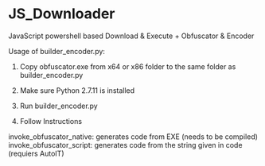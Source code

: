 # JS_Downloader
JavaScript powershell based Download &amp; Execute + Obfuscator &amp; Encoder


Usage of builder_encoder.py:

1) Copy obfuscator.exe from x64 or x86 folder to the same folder as builder_encoder.py

2) Make sure Python 2.7.11 is installed

3) Run builder_encoder.py

4) Follow Instructions


invoke_obfuscator_native: generates code from EXE (needs to be compiled)
invoke_obfuscator_script: generates code from the string given in code (requiers AutoIT)
